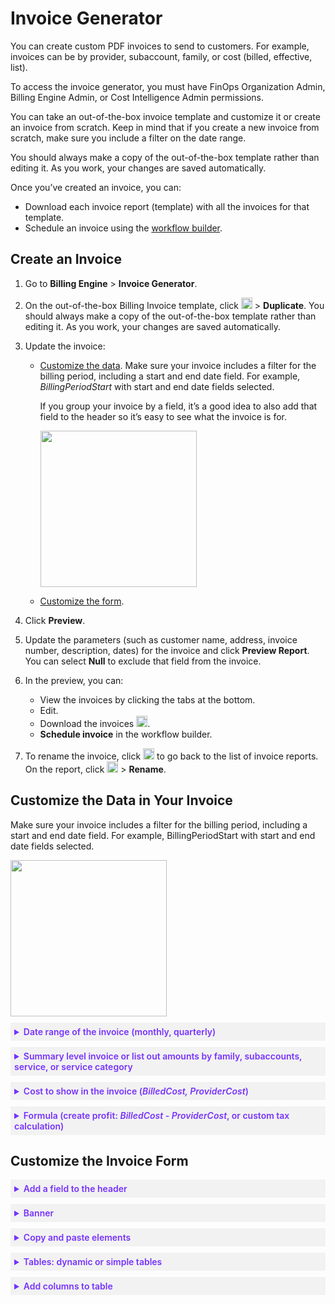 <meta name="robots" content="noindex">

# Invoice Generator

You can create custom PDF invoices to send to customers. For example, invoices can be by provider, subaccount, family, or cost (billed, effective, list).

To access the invoice generator, you must have FinOps Organization Admin, Billing Engine Admin, or Cost Intelligence Admin permissions.

You can take an out-of-the-box invoice template and customize it or create an invoice from scratch. Keep in mind that if you create a new invoice from scratch, make sure you include a filter on the date range.

You should always make a copy of the out-of-the-box template rather than editing it. As you work, your changes are saved automatically.

Once you’ve created an invoice, you can:
* Download each invoice report (template) with all the invoices for that template.
* Schedule an invoice using the [workflow builder](cost-intelligence/tutorials/workflow-builder/).

## Create an Invoice

1. Go to **Billing Engine** > **Invoice Generator**.
2. On the out-of-the-box Billing Invoice template, click <img height=18 src="https://github.com/user-attachments/assets/ef26a4db-838f-4fed-a187-d0d30d03f9fa"> > **Duplicate**.
    You should always make a copy of the out-of-the-box template rather than editing it. As you work, your changes are saved automatically.

3. Update the invoice:

    * [Customize the data](billing-engine/tutorials/invoicegenerator?id=customize-the-data-in-your-invoice). Make sure your invoice includes a filter for the billing period, including a start and end date field. For example, <i>BillingPeriodStart</i> with start and end date fields selected.

       If you group your invoice by a field, it’s a good idea to also add that field to the header so it’s easy to see what the invoice is for.

       <img width=250 src="https://github.com/user-attachments/assets/a845d17b-c0d1-4569-93c5-e75fb6f2f33d">

    * [Customize the form](billing-engine/tutorials/invoicegenerator?id=customize-the-invoice-form).

4. Click **Preview**.
5. Update the parameters (such as customer name, address, invoice number, description, dates) for the invoice and click **Preview Report**. You can select **Null** to exclude that field from the invoice.
6. In the preview, you can:
    * View the invoices by clicking the tabs at the bottom.
    * Edit.
    * Download the invoices <img height=18 src="https://github.com/user-attachments/assets/9e88f94e-c828-4dbe-90bb-ed29fee96027">.
    * **Schedule invoice** in the workflow builder.

7. To rename the invoice, click <img height=18 src="https://github.com/user-attachments/assets/c095227c-4efb-41a2-bda2-e4a9c7714d7b"> to go back to the list of invoice reports. On the report, click <img height=18 src="https://github.com/user-attachments/assets/ef26a4db-838f-4fed-a187-d0d30d03f9fa"> > **Rename**.

## Customize the Data in Your Invoice
Make sure your invoice includes a filter for the billing period, including a start and end date field. For example, BillingPeriodStart with start and end date fields selected.

<img width=250 src="https://github.com/user-attachments/assets/a845d17b-c0d1-4569-93c5-e75fb6f2f33d">



 <details style="background:#f2f2f2; padding:6px; margin:10px 0px 0px 0px">
   <summary markdown="span" style="color:#7632FE; font-weight:600">Date range of the invoice (monthly, quarterly)</summary>

<div style="padding-left:16px">

Make sure your invoice has a filter for the billing period, which includes a start and end date field. For example, <i>BillingPeriodStart</i>.

<img width=250 src="https://github.com/user-attachments/assets/2fab9228-43f5-4596-9835-f9adc822fb53">

Once you have the field in your invoice, click <b>Preview</b> and select the <b>Invoice Date Range Start</b> and <b>End</b>, and the <b>Invoice Issue Date</b>. Then click <b>Preview Report</b>.

You can use any custom date range you have available for your data. For example, you can create monthly invoices, quarterly invoices, or historical invoices for the previous 2 years. 

 </div>
 </details>

  <details style="background:#f2f2f2; padding:6px; margin:10px 0px 0px 0px">
   <summary markdown="span" style="color:#7632FE; font-weight:600">Summary level invoice or list out amounts by family, subaccounts, service, or service category</summary>

<div style="padding-left:16px">

You can use any field in the Data tab to summarize your data in the invoice. For example, invoices can be by provider, subaccount, family, or cost (billed, effective, list).

If you want to create one invoice per data field (such as provider, family, or cost), use <b>Configuration</b> > <b>Report Group</b> > <b>Associated Column</b> and select the data field (such as <i>Provider</i>, <i>BillingFamilyName</i>, <i>ListCost</i>).

<img width=250 src="https://github.com/user-attachments/assets/f7818a7b-809a-4258-b067-da213e6d826c">

Let’s say you want to create an invoice by family and you have a total of 50 accounts in 10 families:

* If you use <b>Configuration</b> > <b>Report Group</b> > <b>Associated Column</b> and select <i>BillingFamilyName</i>, you’ll get one invoice per family with one row per account in the family, so a total of 5 invoices.
* If you use <b>Configuration</b> > <b>Report Group</b> > <b>Associated Column</b> and select <i>None</i>, you’ll get one invoice with a total of 50 rows (one row for each family).

You can also use multiple data fields to subtotal. For example, you may want to show totals by both Service and Description. In the Body, hover over the table and click <img height=18 src="https://github.com/user-attachments/assets/503b582c-fce2-4e87-8a5c-402915e6f619"> to view the Dynamic Table Configuration, where you can select the groups and columns for your table.

<img width=250 src="https://github.com/user-attachments/assets/208e4c20-edf7-49d8-9c90-ffad52a26a35">

 </div>
 </details>

   <details style="background:#f2f2f2; padding:6px; margin:10px 0px 0px 0px">
   <summary markdown="span" style="color:#7632FE; font-weight:600">Cost to show in the invoice (<i>BilledCost, ProviderCost</i>)</summary>

<div style="padding-left:16px">

You can change the cost field you show in the invoice. The out-of-the-box template uses <i>BilledCost</i>. For example, you can change it to <i>ProviderCost</i> by clicking {} and selecting <i>ProviderCost</i>.

<img width=400 src="https://github.com/user-attachments/assets/720b822a-7241-4413-9695-0a3c848fedb8">


 </div>
 </details>


   <details style="background:#f2f2f2; padding:6px; margin:10px 0px 0px 0px">
   <summary markdown="span" style="color:#7632FE; font-weight:600">Formula (create profit: <i>BilledCost - ProviderCost</i>, or custom tax calculation)</summary>

<div style="padding-left:16px">

You can create a custom formula to include in your invoices.

1. Click <b>Formula</b> <img height=18 src="https://github.com/user-attachments/assets/0e63f319-b8f1-45c2-9b1a-a4ff523c1129">.
2. Select <b>Standardized Syntax</b>.
3. Enter your formula. For example, you can create a field called <i>Profit</i>. The formula can be <i>BilledCost - ProviderCost</i>.

   <img width=400 src="https://github.com/user-attachments/assets/96cf7db0-f002-4c4c-ba8a-15d887ec9423">

4. Click <b>Save</b>.
5. You can see the new formula saved in the <b>Data & Parameters</b> > <b>Values</b> and use it in your invoices.
   <img width=250 src="https://github.com/user-attachments/assets/9d055623-9ec4-4abc-a3d4-40291b985ef0">


 </div>
 </details>


## Customize the Invoice Form

   <details style="background:#f2f2f2; padding:6px; margin:10px 0px 0px 0px">
   <summary markdown="span" style="color:#7632FE; font-weight:600">Add a field to the header</summary>

<div style="padding-left:16px">

  If you group your invoice by a field, it’s a good idea to also add that field to the header so it’s easy to see what the invoice is for.

 </div>
 </details>

   <details style="background:#f2f2f2; padding:6px; margin:10px 0px 0px 0px">
   <summary markdown="span" style="color:#7632FE; font-weight:600">Banner</summary>

<div style="padding-left:16px">

You can add a text box on your invoice to display a message or banner. Change the background color to make it stand out more.

 </div>
 </details>

   <details style="background:#f2f2f2; padding:6px; margin:10px 0px 0px 0px">
   <summary markdown="span" style="color:#7632FE; font-weight:600">Copy and paste elements</summary>

<div style="padding-left:16px">

  You can select an item and click <b>Edit</b> > <b>Copy</b> and then <b>Edit</b> > <b>Paste</b>.

 </div>
 </details>

   <details style="background:#f2f2f2; padding:6px; margin:10px 0px 0px 0px">
   <summary markdown="span" style="color:#7632FE; font-weight:600">Tables: dynamic or simple tables</summary>

<div style="padding-left:16px">

Dynamic tables <img height=18 src="https://github.com/user-attachments/assets/f2f5d6ad-452d-4920-8371-a039b530c445"> automatically add rows for each record in the data column. You can also add static text to the cells.

In the Body, hover over the table and click <img height=18 src="https://github.com/user-attachments/assets/503b582c-fce2-4e87-8a5c-402915e6f619"> to view the Dynamic Table Configuration, where you can select the groups and columns for your table.

<img width=250 src="https://github.com/user-attachments/assets/208e4c20-edf7-49d8-9c90-ffad52a26a35">

Simple tables <img height=18 src="https://github.com/user-attachments/assets/6701b51d-cb7c-438c-8f49-3a5b11914a63"> show one item per cell. It can be either text or a field.

 </div>
 </details>

   <details style="background:#f2f2f2; padding:6px; margin:10px 0px 0px 0px">
   <summary markdown="span" style="color:#7632FE; font-weight:600">Add columns to table</summary>

<div style="padding-left:16px">

For example, you may want to show both Service and Description. In the Body, hover over the table and click <img height=18 src="https://github.com/user-attachments/assets/503b582c-fce2-4e87-8a5c-402915e6f619"> to view the Dynamic Table Configuration, where you can select the groups and columns for your table.

<img width=250 src="https://github.com/user-attachments/assets/208e4c20-edf7-49d8-9c90-ffad52a26a35">

You may need to manually resize the widths of the existing columns to add more columns.
 </div>
 </details>
